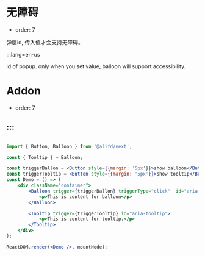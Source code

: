# 无障碍

- order: 7

弹层id, 传入值才会支持无障碍。

:::lang=en-us

id of popup. only when you set value, balloon will support accessibility.

# Addon

- order: 7

:::
---

````jsx

import { Button, Balloon } from '@alifd/next';

const { Tooltip } = Balloon;

const triggerBallon = <Button style={{margin: '5px'}}>show balloon</Button>;
const triggerTooltip = <Button style={{margin: '5px'}}>show tooltip</Button>;
const Demo = () => (
    <div className="container">
        <Balloon trigger={triggerBallon} triggerType="click"  id="aria-balloon">
            <p>This is content for balloon</p>
        </Balloon>

        <Tooltip trigger={triggerTooltip} id="aria-tooltip">
            <p>This is content for tooltip.</p>
        </Tooltip>
    </div>
);

ReactDOM.render(<Demo />, mountNode);
````
